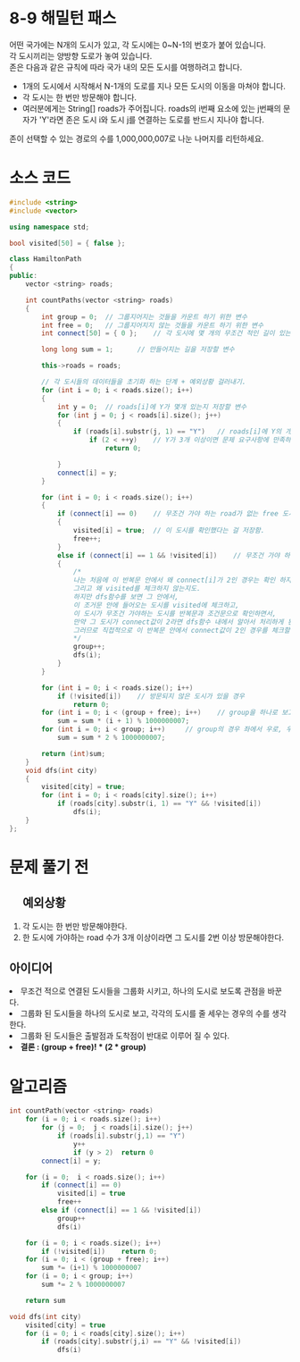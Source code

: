 # 8-9 해밀턴 패스

어떤 국가에는 N개의 도시가 있고, 각 도시에는 0~N-1의 번호가 붙어 있습니다.<br/>
각 도시끼리는 양방향 도로가 놓여 있습니다.<br/>
존은 다음과 같은 규칙에 따라 국가 내의 모든 도시를 여행하려고 합니다.<br/>
<ul>
    <li>1개의 도시에서 시작해서 N-1개의 도로를 지나 모든 도시의 이동을 마쳐야 합니다.</li>
    <li>각 도시는 한 번만 방문해야 합니다.</li>
    <li>여러분에게는 String[] roads가 주어집니다. roads의 i번째 요소에 있는 j번째의 문자가 'Y'라면 존은 도시 i와 도시 j를 연결하는 도로를 반드시 지나야 합니다.</li>
</ul>
존이 선택할 수 있는 경로의 수를 1,000,000,007로 나눈 나머지를 리턴하세요.<br/>

# 소스 코드
```cpp
#include <string>
#include <vector>

using namespace std;

bool visited[50] = { false };

class HamiltonPath
{
public:
	vector <string> roads;

	int countPaths(vector <string> roads)
	{
		int group = 0;	// 그룹지어지는 것들을 카운트 하기 위한 변수
		int free = 0;	// 그룹지어지지 않는 것들을 카운트 하기 위한 변수
		int connect[50] = { 0 };	// 각 도시에 몇 개의 무조건 적인 길이 있는지 저장하는 배열

		long long sum = 1;		// 만들어지는 길을 저장할 변수

		this->roads = roads;

		// 각 도시들의 데이터들을 초기화 하는 단계 + 예외상황 걸러내기.
		for (int i = 0; i < roads.size(); i++)
		{
			int y = 0;	// roads[i]에 Y가 몇개 있는지 저장할 변수
			for (int j = 0; j < roads[i].size(); j++)
			{
				if (roads[i].substr(j, 1) == "Y")	// roads[i]에 Y의 개수 카운트
					if (2 < ++y)	// Y가 3개 이상이면 문제 요구사항에 만족하지 못 함
						return 0;

			}
			connect[i] = y;
		}

		for (int i = 0; i < roads.size(); i++)
		{
			if (connect[i] == 0)	// 무조건 가야 하는 road가 없는 free 도시
			{
				visited[i] = true;	// 이 도시를 확인했다는 걸 저장함.
				free++;
			}
			else if (connect[i] == 1 && !visited[i])	// 무조건 가야 하는 road가 1개이면서, 그 도시를 아직 확인 하지 않았을 경우
			{
				/*
				나는 처음에 이 반복문 안에서 왜 connect[i]가 2인 경우는 확인 하지 않는지 이해를 하지 못했다.
				그리고 왜 visited를 체크하지 않는지도.
				하지만 dfs함수를 보면 그 안에서,
				이 조거문 안에 들어오는 도시를 visited에 체크하고,
				이 도시가 무조건 가야하는 도시를 반복문과 조건문으로 확인하면서,
				만약 그 도시가 connect값이 2라면 dfs함수 내에서 알아서 처리하게 된다는 걸 알았다.
				그러므로 직접적으로 이 반복문 안에서 connect값이 2인 경우를 체크할 필요가 없다.
				*/
				group++;
				dfs(i);
			}
		}

		for (int i = 0; i < roads.size(); i++)
			if (!visited[i])	// 방문되지 않은 도시가 있을 경우
				return 0;
		for (int i = 0; i < (group + free); i++)	// group을 하나로 보고 free를 하나로 봐서 만들수 있는 줄서기 경우의 수. 즉, 수학적으로 (group + free)!
			sum = sum * (i + 1) % 1000000007;
		for (int i = 0; i < group; i++)		// group의 경우 좌에서 우로, 우에서 좌로의 경우가 2가지 있음으로 2배씩 해준다.
			sum = sum * 2 % 1000000007;

		return (int)sum;
	}
	void dfs(int city)
	{
		visited[city] = true;
		for (int i = 0; i < roads[city].size(); i++)
			if (roads[city].substr(i, 1) == "Y" && !visited[i])
				dfs(i);
	}
};
```
# 문제 풀기 전
<ol>
<h2>예외상황</h2>
<li>각 도시는 한 번만 방문해야한다.</li>
<li>한 도시에 가야하는 road 수가 3개 이상이라면 그 도시를 2번 이상 방문해야한다.</li>
</ol>
<h2>아이디어</h2>
<li>무조건 적으로 연결된 도시들을 그룹화 시키고, 하나의 도시로 보도록 관점을 바꾼다.</li>
<li>그룹화 된 도시들을 하나의 도시로 보고, 각각의 도시를 줄 세우는 경우의 수를 생각한다.</li>
<li>그룹화 된 도시들은 출발점과 도착점이 반대로 이루어 질 수 있다.</li>
<li><strong>결론 : (group + free)! * (2 * group)</strong></li>

# 알고리즘
```cpp
int countPath(vector <string> roads)
	for (i = 0; i < roads.size(); i++)
		for (j = 0;  j < roads[i].size(); j++)
			if (roads[i].substr(j,1) == "Y")
				y++
				if (y > 2)	return 0
		connect[i] = y;

	for (i = 0;  i < roads.size(); i++)
		if (connect[i] == 0)
			visited[i] = true
			free++
		else if (connect[i] == 1 && !visited[i])
			group++
			dfs(i)

	for (i = 0; i < roads.size(); i++)
		if (!visited[i])	return 0;
	for (i = 0; i < (group + free); i++)
		sum *= (i+1) % 1000000007
	for (i = 0; i < group; i++)
		sum *= 2 % 1000000007

	return sum

void dfs(int city)
	visited[city] = true
	for (i = 0; i < roads[city].size(); i++)
		if (roads[city].substr(j,i) == "Y" && !visited[i])
			dfs(i)
```
